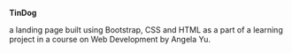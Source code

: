 **TinDog**

a landing page built using Bootstrap, CSS and HTML as a part of a learning project in a course on Web Development by Angela Yu.
